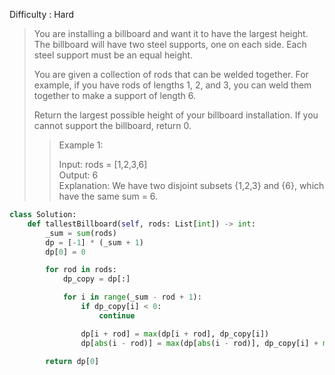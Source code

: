 Difficulty : Hard 

>You are installing a billboard and want it to have the largest height. The billboard will have two steel supports, one on each side. Each steel support must be an equal height.
>  
>You are given a collection of rods that can be welded together. For example, if you have rods of lengths 1, 2, and 3, you can weld them together to make a support of length 6.
>  
>Return the largest possible height of your billboard installation. If you cannot support the billboard, return 0.
>   
>>Example 1:  
>>  
>>Input: rods = [1,2,3,6]  
>>Output: 6  
>>Explanation: We have two disjoint subsets {1,2,3} and {6}, which have the same sum = 6.

```python
class Solution:
    def tallestBillboard(self, rods: List[int]) -> int:
        _sum = sum(rods)
        dp = [-1] * (_sum + 1)
        dp[0] = 0

        for rod in rods:
            dp_copy = dp[:]

            for i in range(_sum - rod + 1):
                if dp_copy[i] < 0:
                    continue

                dp[i + rod] = max(dp[i + rod], dp_copy[i])
                dp[abs(i - rod)] = max(dp[abs(i - rod)], dp_copy[i] + min(i, rod))

        return dp[0]
```        
